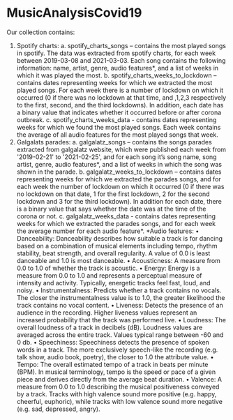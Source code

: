 # MusicAnalysisCovid19

Our collection contains:
1.	Spotify charts:
a.	spotify_charts_songs – contains the most played songs in spotify. The data was extracted from spotify charts, for each week between 2019-03-08 and 2021-03-03. Each song contains the following information: name, artist, genre, audio features*, and a list of weeks in which it was played the most.
b.	spotify_charts_weeks_to_lockdown – contains dates representing weeks for which we extracted the most played songs. For each week there is a number of lockdown on which it occurred (0 if there was no lockdown at that time, and ,1,2,3 respectively to the first, second, and the third lockdowns). In addition, each date has a binary value that indicates whether it occurred before or after corona outbreak.
c.	spotify_charts_weeks_data - contains dates representing weeks for which we found the most played songs. Each week contains the average of all audio features for the most played songs that week.
2.	Galgalats parades:
a.	galgalatz_songs – contains the songs parades extracted from galgalatz website, which were published each week from '2019-02-21' to '2021-02-25', and for each song it’s song name, song artist, genre, audio features*,  and a list of weeks in which the song was shown in the parade.
b.	galgalatz_weeks_to_lockdown – contains dates representing weeks for which we extracted the parades songs, and for each week the number of lockdown on which it occurred (0 if there was no lockdown on that date, 1 for the first lockdown, 2 for the second lockdown and 3 for the third lockdown). In addition for each date, there is a binary value that says whether the date was at the time of the corona or not.
c.	galgalatz_weeks_data - contains dates representing weeks for which we extracted the parades songs, and for each week the average number for each audio feature*.
*Audio features:
•	Danceability: Danceability describes how suitable a track is for dancing based on a combination of musical elements including tempo, rhythm stability, beat strength, and overall regularity. A value of 0.0 is least danceable and 1.0 is most danceable.
•	Acousticness: A measure from 0.0 to 1.0 of whether the track is acoustic.
•	Energy: Energy is a measure from 0.0 to 1.0 and represents a perceptual measure of intensity and activity. Typically, energetic tracks feel fast, loud, and noisy.
•	Instrumentalness: Predicts whether a track contains no vocals. The closer the instrumentalness value is to 1.0, the greater likelihood the track contains no vocal content.
•	Liveness: Detects the presence of an audience in the recording. Higher liveness values represent an increased probability that the track was performed live.
•	Loudness: The overall loudness of a track in decibels (dB). Loudness values are averaged across the entire track. Values typical range between -60 and 0 db.
•	Speechiness: Speechiness detects the presence of spoken words in a track. The more exclusively speech-like the recording (e.g. talk show, audio book, poetry), the closer to 1.0 the attribute value.
•	Tempo: The overall estimated tempo of a track in beats per minute (BPM). In musical terminology, tempo is the speed or pace of a given piece and derives directly from the average beat duration.
•	Valence: A measure from 0.0 to 1.0 describing the musical positiveness conveyed by a track. Tracks with high valence sound more positive (e.g. happy, cheerful, euphoric), while tracks with low valence sound more negative (e.g. sad, depressed, angry).
